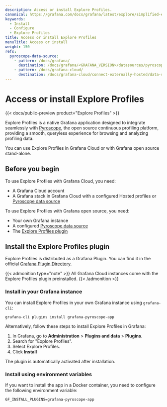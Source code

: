 ```yaml
---
description: Access or install Explore Profiles.
canonical: https://grafana.com/docs/grafana/latest/explore/simplified-exploration/profiles/access/
keywords:
  - Install
  - Configure
  - Explore Profiles
title: Access or install Explore Profiles
menuTitle: Access or install
weight: 150
refs:
  pyroscope-data-source:
    - pattern: /docs/grafana/
      destination: /docs/grafana/<GRAFANA_VERSION>/datasources/pyroscope/
    - pattern: /docs/grafana-cloud/
      destination: /docs/grafana-cloud/connect-externally-hosted/data-sources/pyroscope/
---
```


# Access or install Explore Profiles

{{< docs/public-preview product="Explore Profiles" >}}

Explore Profiles is a native Grafana application designed to integrate seamlessly with [Pyroscope](https://github.com/grafana/pyroscope), the open source continuous profiling platform, providing a smooth, queryless experience for browsing and analyzing profiling data.

You can use Explore Profiles in Grafana Cloud or with Grafana open source stand-alone.

## Before you begin

To use Explore Profiles with Grafana Cloud, you need:

- A Grafana Cloud account
- A Grafana stack in Grafana Cloud with a configured Hosted profiles or [Pyroscope data source](ref:pyroscope-data-source)

To use Explore Profiles with Grafana open source, you need:

- Your own Grafana instance
- A configured [Pyroscope data source](ref:pyroscope-data-source)
- The [Explore Profiles plugin](https://grafana.com/grafana/plugins/grafana-pyroscope-app/)

## Install the Explore Profiles plugin

Explore Profiles is distributed as a Grafana Plugin. You can find it in the official [Grafana Plugin Directory](https://grafana.com/grafana/plugins/grafana-pyroscope-app/).

{{< admonition type="note" >}}
All Grafana Cloud instances come with the Explore Profiles plugin preinstalled.
{{< /admonition >}}

### Install in your Grafana instance

You can install Explore Profiles in your own Grafana instance using `grafana-cli`:

```shell
grafana-cli plugins install grafana-pyroscope-app
```

Alternatively, follow these steps to install Explore Profiles in Grafana:

1. In Grafana, go to **Administration** > **Plugins and data** > **Plugins**.
2. Search for "Explore Profiles".
3. Select Explore Profiles.
4. Click **Install**

The plugin is automatically activated after installation.

### Install using environment variables

If you want to install the app in a Docker container, you need to configure the following environment variable:

```shell
GF_INSTALL_PLUGINS=grafana-pyroscope-app
```
